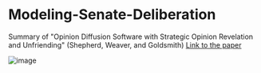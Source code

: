 # Modeling-Senate-Deliberation
Summary of "Opinion Diffusion Software with Strategic Opinion Revelation and Unfriending" (Shepherd, Weaver, and Goldsmith)
[Link to the paper](https://arxiv.org/pdf/2006.12572.pdf )

![image](https://user-images.githubusercontent.com/29335344/131261227-9eceecaa-843f-4422-8631-16b858c77692.png)
